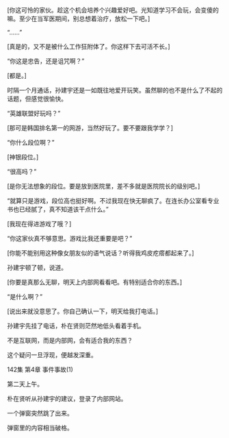 [你这可怜的家伙。趁这个机会培养个兴趣爱好吧。光知道学习不会玩，会变傻的嘛。至少在当军医期间，别总想着治疗，放松一下吧。]

“……”

[真是的，又不是被什么工作狂附体了。你这样下去可活不长。]

“你这是忠告，还是诅咒啊？”

[都是。]

时隔一个月通话，孙建宇还是一如既往地爱开玩笑。虽然聊的也不是什么了不起的话题，但感觉很愉快。

“英雄联盟好玩吗？”

[那可是韩国排名第一的网游，当然好玩了。要不要跟我学学？]

“你什么段位啊？”

[神银段位。]

“很高吗？”

[是你无法想象的段位。要是放到医院里，差不多就是医院院长的级别吧。]

“就算只是游戏，段位高也挺好啊。不过我现在快无聊疯了。在连长办公室看专业书也已经腻了，真不知道该干点什么。”

[我现在得进游戏了哦？]

“你这家伙真不够意思。游戏比我还重要是吧？”

[你能不能别用这种像女朋友似的语气说话？听得我鸡皮疙瘩都起来了。]

孙建宇顿了顿，说道。

[你要是真那么无聊，明天上内部网看看吧。有特别适合你的东西。]

“是什么啊？”

[说出来就没意思了。你自己确认一下，明天给我打电话。]

孙建宇先挂了电话，朴在贤则茫然地低头看着手机。

不是互联网，而是内部网，会有适合我的东西？

这个疑问一旦浮现，便越发深重。

142集 第4章 事件事故(1)

第二天上午。

朴在贤听从孙建宇的建议，登录了内部网站。

一个弹窗突然跳了出来。

弹窗里的内容相当破格。